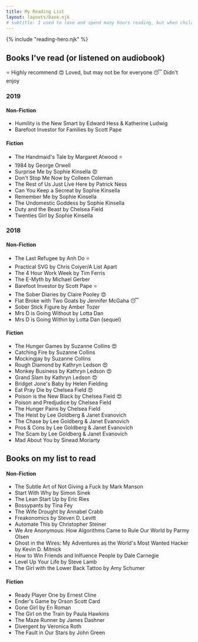 ```yaml
---
title: My Reading List
layout: layouts/base.njk
# subtitle: I used to love and spend many hours reading, but when children came along I found it difficult to find the time or brain power to read more than short articles and blogs. 
---
```


  <!-- <h1>{{title}}</h1> -->
  <!-- {%- if subtitle %}<p class="subtitle">{{ subtitle | safe }}</p>{% endif %} -->
  {% include "reading-hero.njk" %}
 
<!-- I was inspired by [Una's book list](https://github.com/una/personal-goals/blob/master/ideas-and-misc/book-checklist.md) to keep a record of my reading.

I used to love and spend many hours reading, but when children came along I found it difficult to make the time to read more than articles and blogs. 
Now that I've recently reclaimed some of my free time (and brain power), I'm aiming to read at least one book (fiction or non fiction) each month.  -->


## Books I've read (or listened on audiobook)

<span class="emoji-legend">:star: Highly recommend</span>
<span class="emoji-legend">:heart_eyes: Loved, but may not be for everyone</span>
<span class="emoji-legend">:sleeping: Didn't enjoy</span>


### 2019 

#### Non-Fiction 

- Humility is the New Smart by Edward Hess & Katherine Ludwig
- Barefoot Investor for Families by Scott Pape

#### Fiction

- The Handmaid's Tale by Margaret Atwood :star: 
- 1984 by George Orwell
- Surprise Me by Sophie Kinsella :heart_eyes:
- Don't Stop Me Now by Colleen Coleman
- The Rest of Us Just Live Here by Patrick Ness
- Can You Keep a Secreat by Sophie Kinsella
- Remember Me by Sophie Kinsella
- The Undomestic Goddess by Sophie Kinsella
- Duty and the Beast by Chelsea Field
- Twenties Girl by Sophie Kinsella

### 2018

#### Non-Fiction

- The Last Refugee by Anh Do :star: 
- Practical SVG by Chris Coiyer/A List Apart
- The 4 Hour Work Week by Tim Ferris
- The E-Myth by Michael Gerber
- Barefoot Investor by Scott Pape :star: 
- The Sober Diaries by Claire Pooley :heart_eyes:
- Flat Broke with Two Goats by Jennifer McGaha :sleeping: 
- Sober Stick Figure by Amber Tozer
- Mrs D is Going Without by Lotta Dan
- Mrs D is Going Within by Lotta Dan (sequel)

#### Fiction

- The Hunger Games by Suzanne Collins :heart_eyes:
- Catching Fire by Suzanne Collins 
- Mockingjay by Suzanne Collins 
- Rough Diamond by Kathryn Ledson :heart_eyes:
- Monkey Business by Kathryn Ledson :heart_eyes:
- Grand Slam by Kathryn Ledson :heart_eyes:
- Bridget Jone's Baby by Helen Fielding
- Eat Pray Die by Chelsea Field :heart_eyes:
- Poison is the New Black by Chelsea Field :heart_eyes:
- Poison and Predjudice by Chelsea Field 
- The Hunger Pains by Chelsea Field
- The Heist by Lee Goldberg & Janet Evanovich
- The Chase by Lee Goldberg & Janet Evanovich
- Pros & Cons by Lee Goldberg & Janet Evanovich
- The Scam by Lee Goldberg & Janet Evanovich
- Mad About You by Sinead Moriarty

## Books on my list to read

#### Non-Fiction

- The Subtle Art of Not Giving a Fuck by Mark Manson
- Start With Why by Simon Sinek
- The Lean Start Up by Eric Ries
- Bossypants by Tina Fey
- The Wife Drought by Annabel Crabb
- Freakonomics by Steven D. Levitt
- Automate This by Christopher Steiner
- We Are Anonymous: How Algorithms Came to Rule Our World by Parmy Olsen
- Ghost in the Wires: My Adventures as the World's Most Wanted Hacker by Kevin D. Mitnick
- How to Win Friends and Inlfuence People by Dale Carnegie
- Level Up Your Life by Steve Lamb
- The Girl with the Lower Back Tattoo by Amy Schumer


#### Fiction

- Ready Player One by Ernest Cline
- Ender's Game by Orson Scott Card
- Gone Girl by En Roman
- The Girl on the Train by Paula Hawkins
- The Maze Runner by James Dashner
- Divergent by Veronica Roth
- The Fault in Our Stars by John Green
